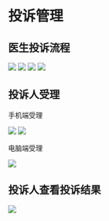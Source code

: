 # 投诉管理
## 医生投诉流程

![](/assets/未命名1526621535.png)
![](/assets/未命名1526621554.png)
![](/assets/未命名1526621572.png)
![](/assets/未命名1526621581.png)

## 投诉人受理
手机端受理

![](/assets/微信图片_20180518134726.jpg)
![](/assets/微信图片_20180518134830.jpg)

电脑端受理

![](/assets/未命名1526627213.png)

## 投诉人查看投诉结果
![](/assets/未命名1526631110.png)